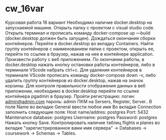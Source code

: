 # cw_16var
Курсовая работа 16 вариант
Необходимо наличие docker.desktop на запускаемой машине.
Открыть папку с проектом с visual studio code.
Открыть терминал и прописать команду docker-compose up —build (docker.desktop должен быть запущен).
Дождаться окончания сборки контейнеров.
Перейти в docker.desktop во вкладку Containers. Найти группу контейнеров с наименованием папки с проектом, открыть ее, перейти по ссылке в браузер, нажав на нее в контейнере application.
Произвести работу с веб приложением.
По окончании работы, в docker.desktop нажать кнопку остановки работы контейнеров, либо в терминале VScode набрать ctrl+c.
Для удаления контейнеров в терминале VScode прописать команду docker-compose down -v, либо удалить группу контейнеров из docker.desktop, нажав на значок корзины.
Для контроля правильности отображения данных в веб приложении, необходимо в docker.desktop перейти по ссылке контейнера pgadmin в браузер.
Пройти регистрацию: логин: admin@admin.com пароль: admin
ПКМ на Sersers, Register, Server..
В поле Name во вкладке General ввести любое имя
Во вкладке Connection заполнить следующие поля:
  Host name/addres: postgres
  Port: 5432
  Maintenance database: postgres
  Username: postgres
  Password: postgres
Нажать кнопку Save.
Контролировать наличие таблиц flights и planes во вкладке "зарегистрированное вами имя сервера" -> Databases -> coursework -> Schemas -> Tables.
